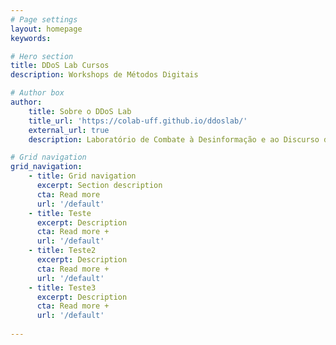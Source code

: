 ```yaml
---
# Page settings
layout: homepage
keywords:

# Hero section
title: DDoS Lab Cursos
description: Workshops de Métodos Digitais

# Author box
author:
    title: Sobre o DDoS Lab
    title_url: 'https://colab-uff.github.io/ddoslab/'
    external_url: true
    description: Laboratório de Combate à Desinformação e ao Discurso de Ódio em Sistemas de Comunicação em Rede

# Grid navigation
grid_navigation:
    - title: Grid navigation
      excerpt: Section description
      cta: Read more
      url: '/default'
    - title: Teste
      excerpt: Description
      cta: Read more +
      url: '/default'
    - title: Teste2
      excerpt: Description
      cta: Read more +
      url: '/default'
    - title: Teste3
      excerpt: Description
      cta: Read more +
      url: '/default'
      
---
```

